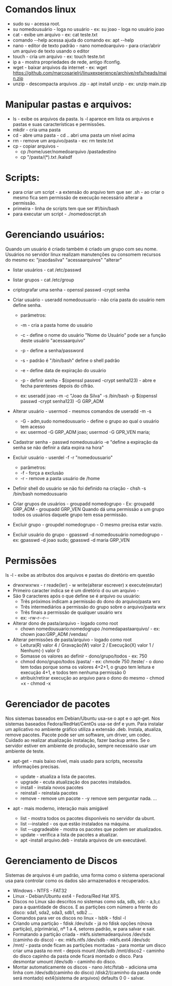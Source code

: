 

# Comandos linux

* sudo su - acessa root.
* su nomedousuário - loga no usuário - ex: su joao - loga no usuário joao
* cat - exibe um arquivo - ex: cat teste.txt
* comando --help acessa ajuda do comando ex: apt --help
* nano - editor de texto padrão - nano nomedoarquivo - para criar/abrir um arquivo de texto usando o editor
* touch - cria um arquivo - ex: touch teste.txt
* ip a - mostra propriedades de rede, antigo ifconfig.
* wget - baixar arquivos da internet - ex: wget https://github.com/marcosarielrj/linuxexperience/archive/refs/heads/main.zip
* unzip - descompacta arquivos .zip - apt install unzip - ex: unzip main.zip

# Manipular pastas e arquivos: 

* ls - exibe os arquivos da pasta. ls -l aparece em lista os arquivos e pastas e suas características e permissões.
* mkdir - cria uma pasta
* cd - abre uma pasta - cd .. abri uma pasta um nível acima
* rm - remove um arquivo/pasta - ex: rm teste.txt
* cp - copiar arquivos -
	- cp /home/user/nomedoarquivo /pastadestino
	- cp "/pasta/(*).txt /kalsdf

# Scripts:

* para criar um script - a extensão do arquivo tem que ser .sh - ao criar o mesmo fica sem permissão de execução necessário alterar a permissão.
* primeira - linha de scripts tem que ser #!/bin/bash
* para executar um script - ./nomedoscript.sh

# Gerenciando usuários:

Quando um usuário é criado também é criado um grupo com seu nome.
Usuários no servidor linux realizam manutenções ou consomem recursos do mesmo ex: "joaodasilva" "acessaarquivos" "alterar"

* listar usuários - cat /etc/passwd
* listar grupos - cat /etc/group
* criptografar uma senha - openssl passwd -crypt senha 
* Criar usuário - useradd nomedousuario - não cria pasta do usuário nem define senha.

	- parâmetros:
	- -m - cria a pasta home do usuário
	- -c - define o nome do usuário "Nome do Usuário" pode ser a função deste usuário "acessaarquivo"
	- -p - define a senha/password
	- -s - padrão é "/bin/bash" define o shell padrão
	- -e - define data de expiração do usuário
	- -p - definir senha - $(openssl passwd -crypt senha123) - abre e fecha parenteses depois do cifrão.
	
	- ex: useradd joao -m -c "Joao da Silva" -s /bin/bash -p $(openssl passwd -crypt senha123) -G GRP_ADM

* Alterar usuário - usermod - mesmos comandos de useradd -m -s
	
	- -G - adm,sudo nomedousuario - define o grupo ao qual o usuário tem acesso
	- ex: usermod -G GRP_ADM joao; usermod -G GPR_VEN maria;

* Cadastrar senha - passwd nomedousuário -e "define a expiração da senha se não definir a data expira na hora"

* Excluir usuário - userdel -f -r "nomedousuario"
	- parâmetros: 	
 	- -f - força a exclusão
	- -r - remove a pasta usuário de /home

* Definir shell do usuário se não foi definido na criação - chsh -s /bin/bash nomedousuario
* Criar grupos de usuários - groupadd nomedogrupo - Ex: groupadd GRP_ADM - groupadd GRP_VEN
	Quando dá uma permissão a um grupo todos os usuários daquele grupo tem essa permissão.
* Excluir grupo - groupdel nomedogrupo - O mesmo precisa estar vazio.
* Excluir usuário do grupo - gpasswd -d nomedousuário nomedogrupo - ex: gpasswd -d joao sudo; gpasswd -d maria GRP_VEN

# Permissões
ls -l - exibe as atributos dos arquivos e pastas do diretório em questão
* drwxrwxrwx - r reade(ler) - w write(alterar escrever) x execute(exutar)
* Primeiro caracter indica se é um diretório d ou um arquivo -
* São 9 caracteres após o que define se é arquivo ou usuário:
	- Três próximos indicam a permissão do dono do arquivo/pasta wrx
	- Três intermediários a permissão do grupo sobre o arquivo/pasta wrx
	- Três finais a permissão de qualquer usuário wrx
	- ex: -rw-r--r-- 
* Alterar dono de pasta/arquivo - logado como root
	- chown nomedousuario:nomedogrupo /nomedapastaarquivo/ - ex: chown joao:GRP_ADM /vendas/
* Alterar permissões de pasta/arquivo - logado como root
	- Leitura(R) valor 4 / Gravação(W) valor 2 / Execução(X) valor 1 / Nenhum(-) valor 0 
	- Somasse os valores ao definir - dono/grupo/todos - ex: 750
	- chmod dono/grupo/todos /pasta/ - ex: chmode 750 /teste/ - o dono tem todas porque soma os valores 4+2+1, o grupo tem leitura e execução 4+1, e todos tem nenhuma permissão 0
	- atribuir/retirar execução ao arquivo para o dono do mesmo - chmod +x - chmod -x

# Gerenciador de pacotes
Nos sistemas baseados em Debian/Ubuntu usa-se o apt e o apt-get. Nos sistemas baseados Fedora/RedHat/CentOs usa-se dnf e yum.
Para instalar um aplicativo no ambiente gráfico utiliza a extensão .deb.
Instala, atualiza, remove pacotes.
Pacote pode ser um software, um driver, um codec.
Cuidado ao realizar atualização instalação, fazer backup antes. Se o servidor estiver em ambiente de produção, sempre necessário usar um ambiente de teste.
* apt-get - mais baixo nível, mais usado para scripts, necessita informações precisas.
	- update - atualiza a lista de pacotes.
	- upgrade - ecuta atualização dos pacotes instalados.
	- install - instala novos pacotes
	- reinstall - reinstala pacotes
	- remove - remove um pacote - -y remove sem perguntar nada.
	...
	
* apt - mais moderno, interação mais amigável
	- list - mostra todos os pacotes disponíveis no servidor da ubunt.
	- list --instaled - os que estão instalados na máquina.
	- list --upgradeable - mostra os pacotes que podem ser atualizados.
	- update - verifica a lista de pacotes a atualizar.
	- apt -install arquivo.deb - instala arquivos de um executável.
	
# Gerenciamento de Discos
Sistemas de arquivos é um padrão, uma forma como o sistema operacional usa para controlar como os dados são armazenados e recuperados.
* Windows - NTFS - FAT32
* Linux - Debian/Ubuntu ext4 - Fedora/Red Hat XFS.
* Discos no Linux são descritos no sistemas como sda, sdb, sdc - a,b,c para a quantidade de discos. E as partições com número a frente do disco: sda1, sda2, sda3, sdb1, sdb2 ...
* Comandos para ver os discos no linux - lsblk - fdisl -l
* Criando uma partição - fdisk /dev/sdx - já no fdisk opções n(nova partição), p(primária), nº 1 a 4, setores padrão, w para salvar e sair.
* Formatando a partição criada - mkfs.sistemadearquivos /dev/sdx (caminho do disco) - ex: mkfs.ntfs /dev/sdb - mkfs.ext4 /dev/sdc
* /mnt/ - pasta onde ficam as partições montadas - para montar um disco criar uma pasta no mnt - depois mount /dev/sdb /mnt/disco2 - caminho do disco capinho da pasta onde ficará montado o disco. Para desmontar umount /dev/sdb - caminho do disco.
* Montar automaticamente os discos - nano /etc/fstab - adiciona uma linha com /dev/sdb(caminho do disco) /disk2/(caminho da pasta onde será montado) ext4(sistema de arquivos) defaults 0 0 - salvar.


